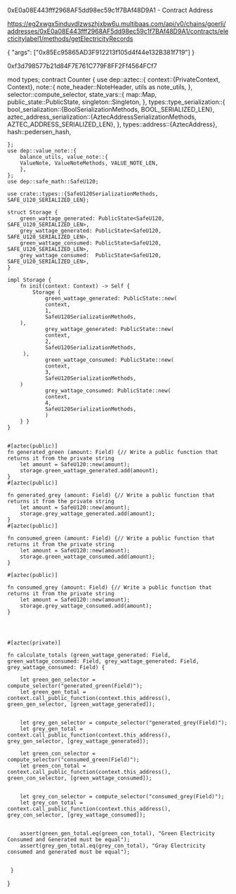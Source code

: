 0xE0a08E443fff2968AF5dd98ec59c1f7BAf48D9A1 - Contract Address


https://eg2xwgx5induvdlzwszhjxbw6u.multibaas.com/api/v0/chains/goerli/addresses/0xE0a08E443fff2968AF5dd98ec59c1f7BAf48D9A1/contracts/electicitylabel1/methods/getElectricityRecords


{
"args": ["0x85Ec95865AD3F912213f105d4f44e132B381f719"]
}

0xf3d798577b21d84F7E761C779F8FF2Ff4564FCf7

mod types; 
contract Counter {
    use dep::aztec::{
	context::{PrivateContext, Context}, note::{
	    note_header::NoteHeader, utils as note_utils,
	}, selector::compute_selector,
	 state_vars::{
	    map::Map, public_state::PublicState, singleton::Singleton,
	}, types::type_serialization::{
	    bool_serialization::{BoolSerializationMethods,
	    BOOL_SERIALIZED_LEN},
	    aztec_address_serialization::{AztecAddressSerializationMethods,
	    AZTEC_ADDRESS_SERIALIZED_LEN},
	}, types::address::{AztecAddress}, hash::pedersen_hash,

    }; 
    use dep::value_note::{
	    balance_utils, value_note::{
		ValueNote, ValueNoteMethods, VALUE_NOTE_LEN,
	    },
    }; 
    use dep::safe_math::SafeU120; 

    use crate::types::{SafeU120SerializationMethods, SAFE_U120_SERIALIZED_LEN};

    struct Storage {
        green_wattage_generated: PublicState<SafeU120, SAFE_U120_SERIALIZED_LEN>,
        grey_wattage_generated: PublicState<SafeU120, SAFE_U120_SERIALIZED_LEN>,
        green_wattage_consumed: PublicState<SafeU120, SAFE_U120_SERIALIZED_LEN>,
        grey_wattage_consumed:  PublicState<SafeU120, SAFE_U120_SERIALIZED_LEN>,
    }

    impl Storage {
	    fn init(context: Context) -> Self {
	        Storage {
		        green_wattage_generated: PublicState::new(
		        context, 
                1, 
                SafeU120SerializationMethods,
		), 
                grey_wattage_generated: PublicState::new(
		        context, 
                2, 
                SafeU120SerializationMethods,
		 ),
		        green_wattage_consumed: PublicState::new(
                context, 
                3, 
                SafeU120SerializationMethods,
		)
                grey_wattage_consumed: PublicState::new(
                context, 
                4, 
                SafeU120SerializationMethods,
                )
	    } }
	}


    #[aztec(public)]
    fn generated_green (amount: Field) {// Write a public function that returns it from the private string 
        let amount = SafeU120::new(amount);
        storage.green_wattage_generated.add(amount);
    }
    #[aztec(public)]

    fn generated_grey (amount: Field) {// Write a public function that returns it from the private string 
        let amount = SafeU120::new(amount);
        storage.grey_wattage_generated.add(amount);
    }
    #[aztec(public)]

    fn consumed_green (amount: Field) {// Write a public function that returns it from the private string 
        let amount = SafeU120::new(amount);
        storage.green_wattage_consumed.add(amount);
    }

    #[aztec(public)]

    fn consumed_grey (amount: Field) {// Write a public function that returns it from the private string 
        let amount = SafeU120::new(amount);
        storage.grey_wattage_consumed.add(amount);
    }
   

 

    #[aztec(private)] 

    fn calculate_totals (green_wattage_generated: Field, green_wattage_consumed: Field, grey_wattage_generated: Field, grey_wattage_consumed: Field) {
        
        let green_gen_selector = compute_selector("generated_green(Field)");
        let green_gen_total = context.call_public_function(context.this_address(), green_gen_selector, [green_wattage_generated]);
      
      
        let grey_gen_selector = compute_selector("generated_grey(Field)");
        let grey_gen_total = context.call_public_function(context.this_address(), grey_gen_selector, [grey_wattage_generated]);

        let green_con_selector = compute_selector("consumed_green(Field)");
        let green_con_total = context.call_public_function(context.this_address(), green_con_selector, [green_wattage_consumed]);


        let grey_con_selector = compute_selector("consumed_grey(Field)");
        let grey_con_total = context.call_public_function(context.this_address(), grey_con_selector, [grey_wattage_consumed]);


        assert(green_gen_total.eq(green_con_total), "Green Electricity Consumed and Generated must be equal");
        assert(grey_gen_total.eq(grey_con_total), "Gray Electricity consumed and generated must be equal");
    

     }
  



   

       



}